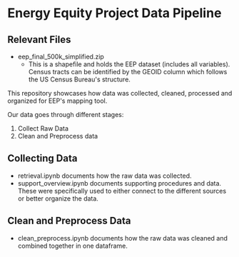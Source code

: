 # Energy Equity Project Data Pipeline

## Relevant Files
- eep_final_500k_simplified.zip
   - This is a shapefile and holds the EEP dataset (includes all variables). Census tracts can be identified by the GEOID column which follows the US Census Bureau's structure.

This repository showcases how data was collected, cleaned, processed and organized for EEP's mapping tool.

Our data goes through different stages:
1. Collect Raw Data
2. Clean and Preprocess data

## Collecting Data

- retrieval.ipynb documents how the raw data was collected.
- support_overview.ipynb documents supporting procedures and data. These were specifically used to either connect to the different sources or better organize the data.

## Clean and Preprocess Data

- clean_preprocess.ipynb documents how the raw data was cleaned and combined together in one dataframe.